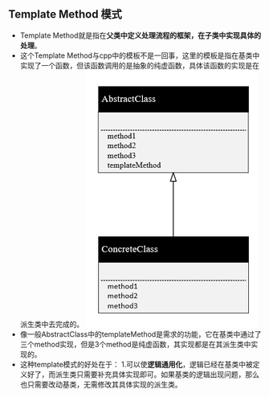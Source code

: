 ## Template Method 模式
- Template Method就是指在**父类中定义处理流程的框架，在子类中实现具体的处理**。
- 这个Template Method与cpp中的模板不是一回事，这里的模板是指在基类中实现了一个函数，但该函数调用的是抽象的纯虚函数，具体该函数的实现是在派生类中去完成的。
![](image/2022-03-19-16-34-44.png)
- 像一般AbstractClass中的templateMethod是需求的功能，它在基类中通过了三个method实现，但是3个method是纯虚函数，其实现都是在其派生类中实现的。
- 这种template模式的好处在于：
1.可以使**逻辑通用化**，逻辑已经在基类中被定义好了，而派生类只需要补充具体实现即可。如果基类的逻辑出现问题，那么也只需要改动基类，无需修改其具体实现的派生类。